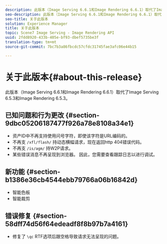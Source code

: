 ```yaml
---
description: 此版本（Image Serving 6.6.1和Image Rendering 6.6.1）取代了Image Serving 6.5.3和Image Rendering 6.5.3。
seo-description: 此版本（Image Serving 6.6.1和Image Rendering 6.6.1）取代了Image Serving 6.5.3和Image Rendering 6.5.3。
seo-title: 关于此版本
solution: Experience Manager
title: 关于此版本
topic: Scene7 Image Serving - Image Rendering API
uuid: 2fdd8920-433b-405e-bf93-dbef5735be3f
translation-type: tm+mt
source-git-commit: 7bc7b3a86fbcdc57cfdc31745fae3afc06e44b15

---
```



# 关于此版本{#about-this-release}

此版本（Image Serving 6.6.1和Image Rendering 6.6.1）取代了Image Serving 6.5.3和Image Rendering 6.5.3。

## 已知问题和行为更改 {#section-9dbc05206187477f926a78e8108a34e1}

* 资产ID中不再支持使用问号字符，即使该字符是URL编码的。
* 不再支 `/xfl/flash/` 持动态横幅请求，现在返回http 404错误代码。
* 不再支 `/is/agm/` 持W2P请求。
* 某些错误消息不再呈现到浏览器。 因此，您需要查看跟踪日志以进行调试。

## 新功能 {#section-b1386e36cb4544ebb79766a06b16842d}

* 智能色板
* 智能裁剪

## 错误修复 {#section-58dff74d56f64edeadf8f8b97b7a4161}

* 修复了 `\qc` RTF选项后跟空格导致请求无法呈现的问题。

